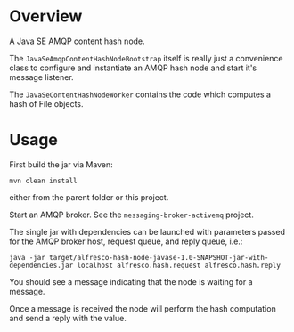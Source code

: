 
Overview
========

A Java SE AMQP content hash node.

The `JavaSeAmqpContentHashNodeBootstrap` itself is really just a convenience class
to configure and instantiate an AMQP hash node and start it's message listener.

The `JavaSeContentHashNodeWorker` contains the code which computes a hash 
of File objects.

Usage
=====

First build the jar via Maven:

    mvn clean install

either from the parent folder or this project.

Start an AMQP broker.  See the `messaging-broker-activemq` project.

The single jar with dependencies can be launched with parameters passed for the 
AMQP broker host, request queue, and reply queue, i.e.:

    java -jar target/alfresco-hash-node-javase-1.0-SNAPSHOT-jar-with-dependencies.jar localhost alfresco.hash.request alfresco.hash.reply

You should see a message indicating that the node is waiting for a message.

Once a message is received the node will perform the hash computation and send a reply
with the value.